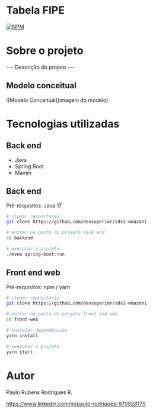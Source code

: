 # Tabela FIPE
[![NPM](https://img.shields.io/npm/l/react)](https://github.com/devrubensrodrigues/screenmatch-com-spring/blob/main/LICENSE) 

# Sobre o projeto

--- Descrição do projeto ---

## Modelo conceitual
![Modelo Conceitual](imagem do modelo)

# Tecnologias utilizadas
## Back end
- Java
- Spring Boot
- Maven

## Back end
Pré-requisitos: Java 17

```bash
# clonar repositório
git clone https://github.com/devsuperior/sds1-wmazoni

# entrar na pasta do projeto back end
cd backend

# executar o projeto
./mvnw spring-boot:run
```

## Front end web
Pré-requisitos: npm / yarn

```bash
# clonar repositório
git clone https://github.com/devsuperior/sds1-wmazoni

# entrar na pasta do projeto front end web
cd front-web

# instalar dependências
yarn install

# executar o projeto
yarn start
```

# Autor

Paulo Rubens Rodrigues R.

https://www.linkedin.com/in/paulo-rodrigues-970928175
